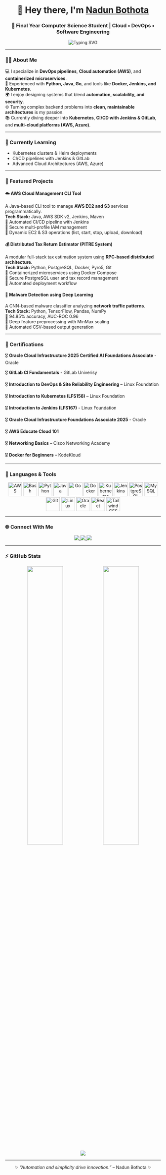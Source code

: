 <h1 align="center">👋 Hey there, I'm <a href="https://www.linkedin.com/in/nadun-bothota" target="_blank">Nadun Bothota</a></h1>
<h3 align="center">🚀 Final Year Computer Science Student | Cloud • DevOps • Software Engineering</h3>
<p align="center">
  <img src="https://readme-typing-svg.demolab.com?font=Fira+Code&weight=500&size=20&pause=1000&color=4CAF50&center=true&vCenter=true&width=550&lines=Cloud+Computing+Enthusiast;DevOps+Engineer+in+Training;Loves+Building+Distributed+Systems;Always+Learning+New+Tech!" alt="Typing SVG" />
</p>

---

### 👨‍💻 About Me
💻 I specialize in **DevOps pipelines**, **Cloud automation (AWS)**, and **containerized microservices**.  
🧩 Experienced with **Python, Java, Go**, and tools like **Docker, Jenkins, and Kubernetes**.  
🌍 I enjoy designing systems that blend **automation, scalability, and security**.  
⚙️ Turning complex backend problems into **clean, maintainable architectures** is my passion.  
📚 Currently diving deeper into **Kubernetes**, **CI/CD with Jenkins & GitLab**, and **multi-cloud platforms (AWS, Azure)**.  

---

### 🌱 Currently Learning
- Kubernetes clusters & Helm deployments  
- CI/CD pipelines with Jenkins & GitLab  
- Advanced Cloud Architectures (AWS, Azure)

---

### 🧩 Featured Projects

#### ☁️ AWS Cloud Management CLI Tool
A Java-based CLI tool to manage **AWS EC2 and S3** services programmatically.  
**Tech Stack:** Java, AWS SDK v2, Jenkins, Maven  
🔹 Automated CI/CD pipeline with Jenkins  
🔹 Secure multi-profile IAM management  
🔹 Dynamic EC2 & S3 operations (list, start, stop, upload, download)

#### 💰 Distributed Tax Return Estimator (PITRE System)
A modular full-stack tax estimation system using **RPC-based distributed architecture**.  
**Tech Stack:** Python, PostgreSQL, Docker, Pyro5, Git  
🔹 Containerized microservices using Docker Compose  
🔹 Secure PostgreSQL user and tax record management  
🔹 Automated deployment workflow

#### 🧠 Malware Detection using Deep Learning
A CNN-based malware classifier analyzing **network traffic patterns**.  
**Tech Stack:** Python, TensorFlow, Pandas, NumPy  
🔹 94.85% accuracy, AUC-ROC 0.96  
🔹 Deep feature preprocessing with MinMax scaling  
🔹 Automated CSV-based output generation  

---

### 📜 Certifications
🎖️ **Oracle Cloud Infrastructure 2025 Certified AI Foundations Associate** - Oracle

🎖️ **GitLab CI Fundamentals** - GitLab Univerisy

🎖️ **Introduction to DevOps & Site Reliability Engineering** – Linux Foundation

🎖️ **Introduction to Kubernetes (LFS158)** – Linux Foundation

🎖️ **Introduction to Jenkins (LFS167)** - Linux Foundation

🎖️ **Oracle Cloud Infrastructure Foundations Associate 2025** - Oracle

🎖️ **AWS Educate Cloud 101**

🎖️ **Networking Basics** – Cisco Networking Academy

🎖️ **Docker for Beginners** – KodeKloud  

---

### 🧰 Languages & Tools
<p align="center">
<a href="https://aws.amazon.com"><img src="https://cdn.jsdelivr.net/gh/devicons/devicon/icons/amazonwebservices/amazonwebservices-original-wordmark.svg" width="45" height="45" alt="AWS"/></a>
<a href="https://www.gnu.org/software/bash/"><img src="https://www.vectorlogo.zone/logos/gnu_bash/gnu_bash-icon.svg" width="45" height="45" alt="Bash"/></a>
<a href="https://www.python.org"><img src="https://cdn.jsdelivr.net/gh/devicons/devicon/icons/python/python-original.svg" width="45" height="45" alt="Python"/></a>
<a href="https://www.java.com"><img src="https://cdn.jsdelivr.net/gh/devicons/devicon/icons/java/java-original.svg" width="45" height="45" alt="Java"/></a>
<a href="https://golang.org"><img src="https://cdn.jsdelivr.net/gh/devicons/devicon/icons/go/go-original.svg" width="45" height="45" alt="Go"/></a>
<a href="https://www.docker.com/"><img src="https://cdn.jsdelivr.net/gh/devicons/devicon/icons/docker/docker-original-wordmark.svg" width="45" height="45" alt="Docker"/></a>
<a href="https://kubernetes.io"><img src="https://www.vectorlogo.zone/logos/kubernetes/kubernetes-icon.svg" width="45" height="45" alt="Kubernetes"/></a>
<a href="https://www.jenkins.io"><img src="https://www.vectorlogo.zone/logos/jenkins/jenkins-icon.svg" width="45" height="45" alt="Jenkins"/></a>
<a href="https://www.postgresql.org"><img src="https://cdn.jsdelivr.net/gh/devicons/devicon/icons/postgresql/postgresql-original-wordmark.svg" width="45" height="45" alt="PostgreSQL"/></a>
<a href="https://www.mysql.com/"><img src="https://cdn.jsdelivr.net/gh/devicons/devicon/icons/mysql/mysql-original-wordmark.svg" width="45" height="45" alt="MySQL"/></a>
<a href="https://git-scm.com/"><img src="https://www.vectorlogo.zone/logos/git-scm/git-scm-icon.svg" width="45" height="45" alt="Git"/></a>
<a href="https://www.linux.org/"><img src="https://cdn.jsdelivr.net/gh/devicons/devicon/icons/linux/linux-original.svg" width="45" height="45" alt="Linux"/></a>
<a href="https://www.oracle.com/"><img src="https://cdn.jsdelivr.net/gh/devicons/devicon/icons/oracle/oracle-original.svg" width="45" height="45" alt="Oracle"/></a>
<a href="https://reactjs.org/"><img src="https://cdn.jsdelivr.net/gh/devicons/devicon/icons/react/react-original-wordmark.svg" width="45" height="45" alt="React"/></a>
<a href="https://tailwindcss.com/"><img src="https://www.vectorlogo.zone/logos/tailwindcss/tailwindcss-icon.svg" width="45" height="45" alt="TailwindCSS"/></a>
</p>

---

### 🌐 Connect With Me
<p align="center">
<a href="https://www.linkedin.com/in/nadun-bothota" target="_blank">
  <img src="https://img.shields.io/badge/LinkedIn-0077B5?style=for-the-badge&logo=linkedin&logoColor=white" />
</a>
<a href="https://www.leetcode.com/nadunbothota" target="_blank">
  <img src="https://img.shields.io/badge/LeetCode-FFA116?style=for-the-badge&logo=leetcode&logoColor=white" />
</a>
<a href="mailto:d.nadunbothota@gmail.com">
  <img src="https://img.shields.io/badge/Email-D14836?style=for-the-badge&logo=gmail&logoColor=white" />
</a>
</p>

---

### ⚡ GitHub Stats
<p align="center">
  <img width="48%" src="https://github-readme-stats.vercel.app/api?username=NadunBothota&show_icons=true&theme=tokyonight" />
  <img width="48%" src="https://github-readme-streak-stats.herokuapp.com/?user=NadunBothota&theme=tokyonight" />
</p>
<p align="center">
  <img src="https://github-readme-stats.vercel.app/api/top-langs/?username=NadunBothota&layout=compact&theme=tokyonight" />
</p>

---

<p align="center">✨ <i>“Automation and simplicity drive innovation.”</i> – Nadun Bothota ✨</p>
